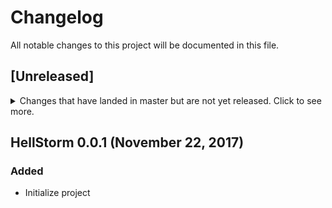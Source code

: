 # Changelog
All notable changes to this project will be documented in this file.

## [Unreleased]
<details>
  <summary>
    Changes that have landed in master but are not yet released.
    Click to see more.
  </summary>

</details>


## HellStorm 0.0.1 (November 22, 2017)
### Added
- Initialize project

